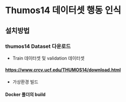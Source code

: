 # Thumos14 데이터셋 행동 인식


## 설치방법
### thumos14 Dataset 다운로드
* Train 데이터셋 및 validation 데이터셋
#### https://www.crcv.ucf.edu/THUMOS14/download.html


* 가상환경 빌드


#### Docker 폴더의 build 






